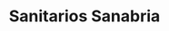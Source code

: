 ---
title: "Sanitarios Sanabria"
url: /ciudad-autonoma-de-buenos-aires/sanitarios-sanabria/
shop: comercio
---